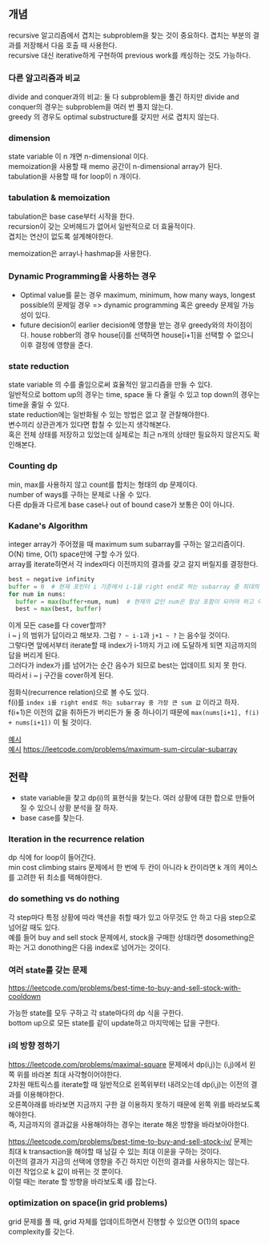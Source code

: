 ## 개념

recursive 알고리즘에서 겹치는 subproblem을 찾는 것이 중요하다. 겹치는 부분의 결과를 저장해서 다음 호출 때 사용한다.   
recursive 대신 iterative하게 구현하여 previous work를 캐싱하는 것도 가능하다.   


### 다른 알고리즘과 비교

divide and conquer과의 비교: 둘 다 subproblem을 풀긴 하지만 divide and conquer의 경우는 subproblem을 여러 번 풀지 않는다.   
greedy 의 경우도 optimal substructure를 갖지만 서로 겹치지 않는다.   


### dimension

state variable 이 n 개면 n-dimensional 이다.   
memoization을 사용할 때 memo 공간이 n-dimensional array가 된다.   
tabulation을 사용할 때 for loop이 n 개이다.


### tabulation & memoization

tabulation은 base case부터 시작을 한다.   
recursion이 갖는 오버헤드가 없어서 일반적으로 더 효율적이다.   
겹치는 연산이 없도록 설계해야한다.   

memoization은 array나 hashmap을 사용한다.   


### Dynamic Programming을 사용하는 경우

- Optimal value를 묻는 경우
maximum, minimum, how many ways, longest possible의 문제일 경우 => dynamic programming 혹은 greedy 문제일 가능성이 있다.
- future decision이 earlier decision에 영향을 받는 경우
greedy와의 차이점이다. house robber의 경우 house[i]를 선택하면 house[i+1]을 선택할 수 없으니 이후 결정에 영향을 준다.


### state reduction

state variable 의 수를 줄임으로써 효율적인 알고리즘을 만들 수 있다.   
일반적으로 bottom up의 경우는 time, space 둘 다 줄일 수 있고 top down의 경우는 time을 줄일 수 있다.   
state reduction에는 일반화될 수 있는 방법은 없고 잘 관찰해야한다.   
변수끼리 상관관계가 있다면 합칠 수 있는지 생각해본다.   
혹은 전체 상태를 저장하고 있었는데 실제로는 최근 n개의 상태만 필요하지 않은지도 확인해본다.   


### Counting dp

min, max를 사용하지 않고 count를 합치는 형태의 dp 문제이다.   
number of ways를 구하는 문제로 나올 수 있다.   
다른 dp들과 다르게 base case나 out of bound case가 보통은 0이 아니다.


### Kadane's Algorithm

integer array가 주어졌을 때 maximum sum subarray를 구하는 알고리즘이다.   
O(N) time, O(1) space만에 구할 수가 있다.   
array를 iterate하면서 각 index마다 이전까지의 결과를 갖고 갈지 버릴지를 결정한다.


```py
best = negative infinity
buffer = 0  # 현재 포인터 i 기준에서 i-1을 right end로 하는 subarray 중 최대의 sum
for num in nums:
  buffer = max(buffer+num, num)  # 현재의 값인 num은 항상 포함이 되어야 하고 이전의 subarray를 사용할지 안 사용할지를 정해야한다. num이 포함되지 않은 케이스는 이전 iteration에서 이미 반영이 됐다.
  best = max(best, buffer)
```

이게 모든 case를 다 cover할까?    
i ~ j 의 범위가 답이라고 해보자. 그럼 `? ~ i-1`과 `j+1 ~ ?` 는 음수일 것이다.    
그렇다면 앞에서부터 iterate할 때 index가 i-1까지 가고 i에 도달하게 되면 지금까지의 답을 버리게 된다.    
그러다가 index가 j를 넘어가는 순간 음수가 되므로 best는 업데이트 되지 못 한다.   
따라서 i ~ j 구간을 cover하게 된다.

점화식(recurrence relation)으로 볼 수도 있다.    
f(i)를 `index i를 right end로 하는 subarray 중 가장 큰 sum 값` 이라고 하자.    
f(i+1)은 이전의 값을 취하든가 버리든가 둘 중 하나이기 때문에 `max(nums[i+1], f(i) + nums[i+1])` 이 될 것이다.   

[예시](https://github.com/yoonsch217/codingtest/blob/main/dynamic-programming/problems.md#918-maximum-subarray)   
[예시](https://github.com/yoonsch217/codingtest/blob/main/dynamic-programming/problems.md#918-maximum-sum-circular-subarray)
https://leetcode.com/problems/maximum-sum-circular-subarray

## 전략

- state variable을 찾고 dp(i)의 표현식을 찾는다. 여러 상황에 대한 합으로 만들어질 수 있으니 상황 분석을 잘 하자.   
- base case를 찾는다.   


### Iteration in the recurrence relation

dp 식에 for loop이 들어간다.    
min cost climbing stairs 문제에서 한 번에 두 칸이 아니라 k 칸이라면 k 개의 케이스를 고려한 뒤 최소를 택해야한다.

### do something vs do nothing

각 step마다 특정 상황에 따라 액션을 취할 때가 있고 아무것도 안 하고 다음 step으로 넘어갈 때도 있다.   
예를 들어 buy and sell stock 문제에서, stock을 구매한 상태라면 dosomething은 파는 거고 donothing은 다음 index로 넘어가는 것이다.   


### 여러 state를 갖는 문제

https://leetcode.com/problems/best-time-to-buy-and-sell-stock-with-cooldown

가능한 state를 모두 구하고 각 state마다의 dp 식을 구한다.   
bottom up으로 모든 state를 같이 update하고 마지막에는 답을 구한다.   


### i의 방향 정하기

https://leetcode.com/problems/maximal-square 문제에서 dp(i,j)는 (i,j)에서 왼쪽 위를 바라본 최대 사각형이어야한다.   
2차원 매트릭스를 iterate할 때 일반적으로 왼쪽위부터 내려오는데 dp(i,j)는 이전의 결과를 이용해야한다.   
오른쪽아래를 바라보면 지금까지 구한 걸 이용하지 못하기 때문에 왼쪽 위를 바라보도록 해야한다.   
즉, 지금까지의 결과값을 사용해야하는 경우는 iterate 해온 방향을 바라보아야한다.


https://leetcode.com/problems/best-time-to-buy-and-sell-stock-iv/ 문제는 최대 k transaction을 해야할 때 남길 수 있는 최대 이윤을 구하는 것이다.   
이전의 결과가 지금의 선택에 영향을 주긴 하지만 이전의 결과를 사용하지는 않는다.   
이전 작업으로 k 값이 바뀌는 것 뿐이다.   
이럴 때는 iterate 할 방향을 바라보도록 i를 잡는다.


### optimization on space(in grid problems)

grid 문제를 풀 때, grid 자체를 업데이트하면서 진행할 수 있으면 O(1)의 space complexity를 갖는다.
